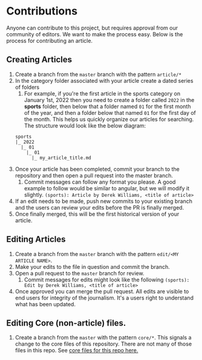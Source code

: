 # Contributions

Anyone can contribute to this project, but requires approval from our community of editors. We want to make the process easy. Below is the process for contributing an article.

## Creating Articles
1. Create a branch from the `master` branch with the pattern `article/*`    
2. In the category folder associated with your article create a dated series of folders 
    1. For example, if you're the first article in the sports category on January 1st, 2022 then you need to create a folder called `2022` in the **sports** folder, then below that a folder named `01` for the first month of the year, and then a folder below that named `01` for the first day of the month. This helps us quickly organize our articles for searching. The structure would look like the below diagram:
    ```
    sports
    |_ 2022
      |_ 01
        |_ 01
          |_ my_article_title.md
    ```
3. Once your article has been completed, commit your branch to the repository and then open a pull request into the master branch.  
    1. Commit messages can follow any format you please. A good example to follow would be similar to angular, but we will modify it slightly. `(sports): Article by Derek Williams, <title of article>`
4. If an edit needs to be made, push new commits to your existing branch and the users can review your edits before the PR is finally merged. 
5. Once finally merged, this will be the first historical version of your article.

## Editing Articles
1. Create a branch from the `master` branch with the pattern `edit/<MY ARTICLE NAME>`.
2. Make your edits to the file in question and commit the branch.
3. Open a pull request to the `master` branch for review.   
    1. Commit messages for edits might look like the following `(sports): Edit by Derek Williams, <title of article>`
4. Once approved you can merge the pull request. All edits are visible to end users for integrity of the journalism. It's a users right to understand what has been updated.

## Editing Core (non-article) files.
1. Create a branch from the `master` with the pattern `core/*`. This signals a change to the core files of this repository. There are not many of those files in this repo. See [core files for this repo here.](CORE.md) 